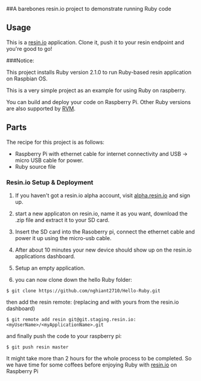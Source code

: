 ##A barebones resin.io project to demonstrate running Ruby code

## Usage

This is a [resin.io](http://resin.io) application. Clone it, push
it to your resin endpoint and you're good to go!

###Notice:

This project installs Ruby version 2.1.0 to run Ruby-based resin application on Raspbian OS.

This is a very simple project as an example for using Ruby on raspberry. 

You can build and deploy your code on Raspberry Pi. Other Ruby versions are also supported by [RVM](http://rvm.io/rubies).

## Parts

The recipe for this project is as follows:

* Raspberry Pi with ethernet cable for internet connectivity and
  USB -> micro USB cable for power.
* Ruby source file

### Resin.io Setup & Deployment

1. If you haven't got a resin.io alpha account, visit [alpha.resin.io](http://alpha.resin.io) and sign up.
1. start a new applicaton on resin.io, name it as you want, download the .zip file and extract it to your SD card. 
1. Insert the SD card into the Rasoberry pi, connect the ethernet cable and power it up using the micro-usb cable.
1. After about 10 minutes your new device should show up on the resin.io applications dashboard.
1. Setup an empty application. 

1. you can now clone down the hello Ruby folder:

`$ git clone https://github.com/nghiant2710/Hello-Ruby.git`

then add the resin remote: (replacing <myUserName> and <myApplicationName> with yours from the resin.io dashboard)

`$ git remote add resin git@git.staging.resin.io:<myUserName>/<myApplicationName>.git`

and finally push the code to your raspberry pi:

`$ git push resin master`
 
It might take more than 2 hours for the whole process to be completed. So we have time for some coffees before enjoying Ruby with [resin.io](http://resin.io) on Raspberry Pi



